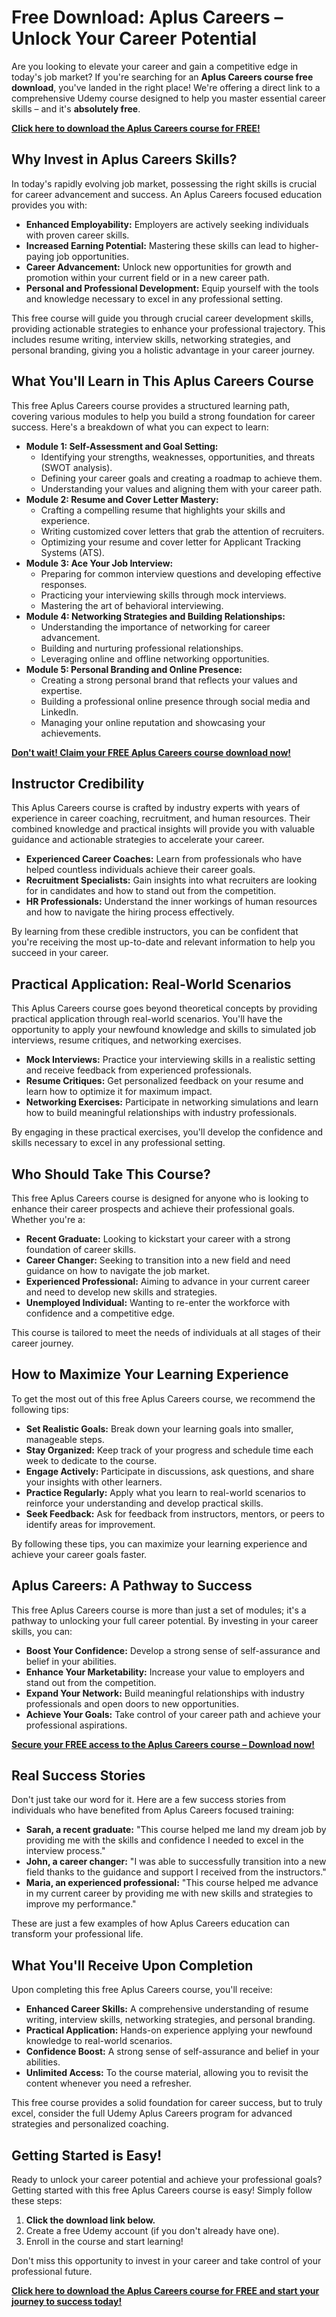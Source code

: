 # Free Download: Aplus Careers – Unlock Your Career Potential

Are you looking to elevate your career and gain a competitive edge in today's job market? If you're searching for an **Aplus Careers course free download**, you've landed in the right place! We're offering a direct link to a comprehensive Udemy course designed to help you master essential career skills – and it's **absolutely free**.

[**Click here to download the Aplus Careers course for FREE!**](https://udemywork.com/aplus-careers)

## Why Invest in Aplus Careers Skills?

In today's rapidly evolving job market, possessing the right skills is crucial for career advancement and success. An Aplus Careers focused education provides you with:

*   **Enhanced Employability:** Employers are actively seeking individuals with proven career skills.
*   **Increased Earning Potential:** Mastering these skills can lead to higher-paying job opportunities.
*   **Career Advancement:** Unlock new opportunities for growth and promotion within your current field or in a new career path.
*   **Personal and Professional Development:** Equip yourself with the tools and knowledge necessary to excel in any professional setting.

This free course will guide you through crucial career development skills, providing actionable strategies to enhance your professional trajectory. This includes resume writing, interview skills, networking strategies, and personal branding, giving you a holistic advantage in your career journey.

## What You'll Learn in This Aplus Careers Course

This free Aplus Careers course provides a structured learning path, covering various modules to help you build a strong foundation for career success. Here's a breakdown of what you can expect to learn:

*   **Module 1: Self-Assessment and Goal Setting:**
    *   Identifying your strengths, weaknesses, opportunities, and threats (SWOT analysis).
    *   Defining your career goals and creating a roadmap to achieve them.
    *   Understanding your values and aligning them with your career path.
*   **Module 2: Resume and Cover Letter Mastery:**
    *   Crafting a compelling resume that highlights your skills and experience.
    *   Writing customized cover letters that grab the attention of recruiters.
    *   Optimizing your resume and cover letter for Applicant Tracking Systems (ATS).
*   **Module 3: Ace Your Job Interview:**
    *   Preparing for common interview questions and developing effective responses.
    *   Practicing your interviewing skills through mock interviews.
    *   Mastering the art of behavioral interviewing.
*   **Module 4: Networking Strategies and Building Relationships:**
    *   Understanding the importance of networking for career advancement.
    *   Building and nurturing professional relationships.
    *   Leveraging online and offline networking opportunities.
*   **Module 5: Personal Branding and Online Presence:**
    *   Creating a strong personal brand that reflects your values and expertise.
    *   Building a professional online presence through social media and LinkedIn.
    *   Managing your online reputation and showcasing your achievements.

[**Don't wait! Claim your FREE Aplus Careers course download now!**](https://udemywork.com/aplus-careers)

## Instructor Credibility

This Aplus Careers course is crafted by industry experts with years of experience in career coaching, recruitment, and human resources. Their combined knowledge and practical insights will provide you with valuable guidance and actionable strategies to accelerate your career.

*   **Experienced Career Coaches:** Learn from professionals who have helped countless individuals achieve their career goals.
*   **Recruitment Specialists:** Gain insights into what recruiters are looking for in candidates and how to stand out from the competition.
*   **HR Professionals:** Understand the inner workings of human resources and how to navigate the hiring process effectively.

By learning from these credible instructors, you can be confident that you're receiving the most up-to-date and relevant information to help you succeed in your career.

## Practical Application: Real-World Scenarios

This Aplus Careers course goes beyond theoretical concepts by providing practical application through real-world scenarios. You'll have the opportunity to apply your newfound knowledge and skills to simulated job interviews, resume critiques, and networking exercises.

*   **Mock Interviews:** Practice your interviewing skills in a realistic setting and receive feedback from experienced professionals.
*   **Resume Critiques:** Get personalized feedback on your resume and learn how to optimize it for maximum impact.
*   **Networking Exercises:** Participate in networking simulations and learn how to build meaningful relationships with industry professionals.

By engaging in these practical exercises, you'll develop the confidence and skills necessary to excel in any professional setting.

## Who Should Take This Course?

This free Aplus Careers course is designed for anyone who is looking to enhance their career prospects and achieve their professional goals. Whether you're a:

*   **Recent Graduate:** Looking to kickstart your career with a strong foundation of career skills.
*   **Career Changer:** Seeking to transition into a new field and need guidance on how to navigate the job market.
*   **Experienced Professional:** Aiming to advance in your current career and need to develop new skills and strategies.
*   **Unemployed Individual:** Wanting to re-enter the workforce with confidence and a competitive edge.

This course is tailored to meet the needs of individuals at all stages of their career journey.

## How to Maximize Your Learning Experience

To get the most out of this free Aplus Careers course, we recommend the following tips:

*   **Set Realistic Goals:** Break down your learning goals into smaller, manageable steps.
*   **Stay Organized:** Keep track of your progress and schedule time each week to dedicate to the course.
*   **Engage Actively:** Participate in discussions, ask questions, and share your insights with other learners.
*   **Practice Regularly:** Apply what you learn to real-world scenarios to reinforce your understanding and develop practical skills.
*   **Seek Feedback:** Ask for feedback from instructors, mentors, or peers to identify areas for improvement.

By following these tips, you can maximize your learning experience and achieve your career goals faster.

## Aplus Careers: A Pathway to Success

This free Aplus Careers course is more than just a set of modules; it's a pathway to unlocking your full career potential. By investing in your career skills, you can:

*   **Boost Your Confidence:** Develop a strong sense of self-assurance and belief in your abilities.
*   **Enhance Your Marketability:** Increase your value to employers and stand out from the competition.
*   **Expand Your Network:** Build meaningful relationships with industry professionals and open doors to new opportunities.
*   **Achieve Your Goals:** Take control of your career path and achieve your professional aspirations.

[**Secure your FREE access to the Aplus Careers course – Download now!**](https://udemywork.com/aplus-careers)

## Real Success Stories

Don't just take our word for it. Here are a few success stories from individuals who have benefited from Aplus Careers focused training:

*   **Sarah, a recent graduate:** "This course helped me land my dream job by providing me with the skills and confidence I needed to excel in the interview process."
*   **John, a career changer:** "I was able to successfully transition into a new field thanks to the guidance and support I received from the instructors."
*   **Maria, an experienced professional:** "This course helped me advance in my current career by providing me with new skills and strategies to improve my performance."

These are just a few examples of how Aplus Careers education can transform your professional life.

## What You'll Receive Upon Completion

Upon completing this free Aplus Careers course, you'll receive:

*   **Enhanced Career Skills:** A comprehensive understanding of resume writing, interview skills, networking strategies, and personal branding.
*   **Practical Application:** Hands-on experience applying your newfound knowledge to real-world scenarios.
*   **Confidence Boost:** A strong sense of self-assurance and belief in your abilities.
*   **Unlimited Access:** To the course material, allowing you to revisit the content whenever you need a refresher.

This free course provides a solid foundation for career success, but to truly excel, consider the full Udemy Aplus Careers program for advanced strategies and personalized coaching.

## Getting Started is Easy!

Ready to unlock your career potential and achieve your professional goals? Getting started with this free Aplus Careers course is easy! Simply follow these steps:

1.  **Click the download link below.**
2.  Create a free Udemy account (if you don't already have one).
3.  Enroll in the course and start learning!

Don't miss this opportunity to invest in your career and take control of your professional future.

[**Click here to download the Aplus Careers course for FREE and start your journey to success today!**](https://udemywork.com/aplus-careers)
